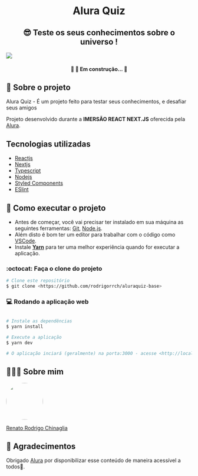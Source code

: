<h1 align="center">Alura Quiz</h1>

<h2 align="center">😎 Teste os seus conhecimentos sobre o universo !</h2>
<img align="center" src="https://i.ibb.co/Gn3cqq7/teste-alura.png" />

<h4 align="center"> 
	🚧 👷  Em construção...  🚧
</h4>

## 💬 Sobre o projeto
Alura Quiz - É um projeto feito para testar seus conhecimentos, e desafiar seus amigos

Projeto desenvolvido durante a **IMERSÃO REACT NEXT.JS** oferecida pela [Alura](https://www.alura.com.br).

## Tecnologias utilizadas
* [Reactjs](https://pt-br.reactjs.org)
* [Nextjs](https://nextjs.org)
* [Typescript](https://www.typescriptlang.org/)
* [Nodejs](https://nodejs.org/en/)
* [Styled Components](https://styled-components.com/)
* [ESlint](https://eslint.org)

## 🚀 Como executar o projeto

- Antes de começar, você vai precisar ter instalado em sua máquina as seguintes ferramentas: [Git](https://git-scm.com), [Node.js](https://nodejs.org/en/). 
- Além disto é bom ter um editor para trabalhar com o código como [VSCode](https://code.visualstudio.com/).
- Instale **[Yarn](https://yarnpkg.com/)** para ter uma melhor experiência quando for executar a aplicação.

### :octocat: Faça o clone do projeto

```bash
# Clone este repositório
$ git clone <https://github.com/rodrigorrch/aluraquiz-base>

```


### 💻 Rodando a aplicação web
```bash

# Instale as dependências
$ yarn install

# Execute a aplicação 
$ yarn dev

# O aplicação inciará (geralmente) na porta:3000 - acesse <http://localhost:3000>
```


## 👨🏻‍🚀 Sobre mim
<a href="https://www.linkedin.com/in/rodrigochinaglia/">
 <img style="border-radius:50%" width="100px; "src="https://avatars.githubusercontent.com/u/9560104?s=460&u=d2292e54ac9f3d92bce583ea93e3918a03034d97&v=4"/>
 <p>Renato Rodrigo Chinaglia</p>
</a>

## 💙  Agradecimentos
Obrigado [Alura](https://www.alura.com.br) por disponibilizar esse conteúdo de maneira acessível a todos🚀.

